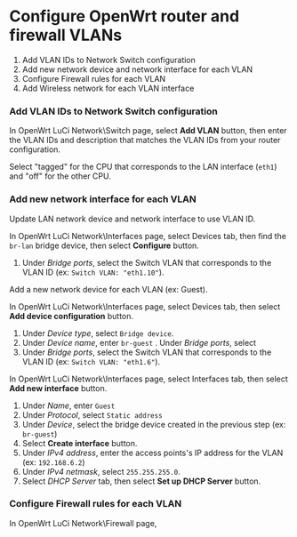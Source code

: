 
# Configure OpenWrt router and firewall VLANs

1. Add VLAN IDs to Network Switch configuration
2. Add new network device and network interface for each VLAN
3. Configure Firewall rules for each VLAN
4. Add Wireless network for each VLAN interface



### Add VLAN IDs to Network Switch configuration
In OpenWrt LuCi Network\Switch page, select **Add VLAN** button, then enter the VLAN IDs and description that matches the VLAN IDs from your router configuration.

Select "tagged" for the CPU that corresponds to the LAN interface (`eth1`) and "off" for the other CPU.

### Add new network interface for each VLAN
Update LAN network device and network interface to use VLAN ID.  

In OpenWrt LuCi Network\Interfaces page, select Devices tab, then find the `br-lan` bridge device, then select **Configure** button. 
1. Under *Bridge ports*, select the Switch VLAN that corresponds to the VLAN ID (ex: `Switch VLAN: "eth1.10"`).  

Add a new network device for each VLAN (ex: Guest).  

In OpenWrt LuCi Network\Interfaces page, select Devices tab, then select **Add device configuration** button.
1. Under *Device type*, select `Bridge device`.
2. Under *Device name*, enter `br-guest` . Under *Bridge ports*, select 
3. Under *Bridge ports*, select the Switch VLAN that corresponds to the VLAN ID (ex: `Switch VLAN: "eth1.6"`).  

In OpenWrt LuCi Network\Interfaces page, select Interfaces tab, then select **Add new interface** button.
1. Under *Name*, enter `Guest`
2. Under *Protocol*, select `Static address`
3. Under *Device*, select the bridge device created in the previous step (ex: `br-guest`)
4. Select **Create interface** button.
5. Under *IPv4 address*, enter the access points's IP address for the VLAN (ex: `192.168.6.2`) 
6. Under *IPv4 netmask*, select `255.255.255.0`.
7. Select *DHCP Server* tab, then select **Set up DHCP Server** button.

### Configure Firewall rules for each VLAN
In OpenWrt LuCi Network\Firewall page, 